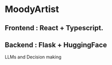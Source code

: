 # MoodyArtist

## Frontend : React + Typescript.

## Backend : Flask + HuggingFace

LLMs and Decision making
